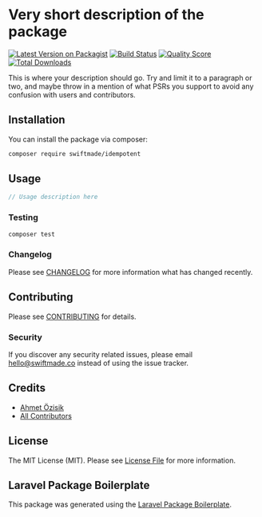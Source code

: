 # Very short description of the package

[![Latest Version on Packagist](https://img.shields.io/packagist/v/swiftmade/idempotent.svg?style=flat-square)](https://packagist.org/packages/swiftmade/idempotent)
[![Build Status](https://img.shields.io/travis/swiftmade/idempotent/master.svg?style=flat-square)](https://travis-ci.org/swiftmade/idempotent)
[![Quality Score](https://img.shields.io/scrutinizer/g/swiftmade/idempotent.svg?style=flat-square)](https://scrutinizer-ci.com/g/swiftmade/idempotent)
[![Total Downloads](https://img.shields.io/packagist/dt/swiftmade/idempotent.svg?style=flat-square)](https://packagist.org/packages/swiftmade/idempotent)

This is where your description should go. Try and limit it to a paragraph or two, and maybe throw in a mention of what PSRs you support to avoid any confusion with users and contributors.

## Installation

You can install the package via composer:

```bash
composer require swiftmade/idempotent
```

## Usage

``` php
// Usage description here
```

### Testing

``` bash
composer test
```

### Changelog

Please see [CHANGELOG](CHANGELOG.md) for more information what has changed recently.

## Contributing

Please see [CONTRIBUTING](CONTRIBUTING.md) for details.

### Security

If you discover any security related issues, please email hello@swiftmade.co instead of using the issue tracker.

## Credits

- [Ahmet Özisik](https://github.com/swiftmade)
- [All Contributors](../../contributors)

## License

The MIT License (MIT). Please see [License File](LICENSE.md) for more information.

## Laravel Package Boilerplate

This package was generated using the [Laravel Package Boilerplate](https://laravelpackageboilerplate.com).